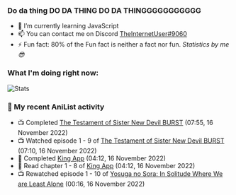 ### Do da thing DO DA THING DO DA THINGGGGGGGGGGG

<!-- **TheInternetUser0/TheInternetUser0** is a ✨ _special_ ✨ repository because its `README.md` (this file) appears on your GitHub profile. -->


- 🌱 I’m currently learning JavaScript
- 📫 You can contact me on Discord [TheInternetUser#9060](https://discord.com/users/534117072796385300)
- ⚡ Fun fact: 80% of the Fun fact is neither a fact nor fun. _Statistics by me 😎_

### What I'm doing right now:
![Stats](https://discord.c99.nl/widget/theme-3/534117072796385300.png)

### 🌸 My recent AniList activity

<!-- ANILIST_ACTIVITY:start -->

-   📺 Completed [The Testament of Sister New Devil BURST](https://anilist.co/anime/21110) (07:55, 16 November 2022)
-   📺 Watched episode 1 - 9 of [The Testament of Sister New Devil BURST](https://anilist.co/anime/21110) (07:10, 16 November 2022)
-   📖 Completed [King App](https://anilist.co/manga/93058) (04:12, 16 November 2022)
-   📖 Read chapter 1 - 8 of [King App](https://anilist.co/manga/93058) (04:12, 16 November 2022)
-   📺 Rewatched episode 1 - 10 of [Yosuga no Sora: In Solitude Where We are Least Alone](https://anilist.co/anime/8861) (00:16, 16 November 2022)

<!-- ANILIST_ACTIVITY:end -->
